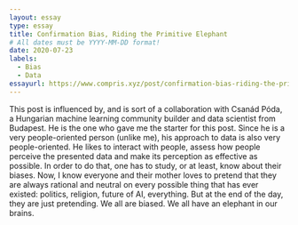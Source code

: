 ```yaml
---
layout: essay
type: essay
title: Confirmation Bias, Riding the Primitive Elephant
# All dates must be YYYY-MM-DD format!
date: 2020-07-23
labels:
  - Bias
  - Data
essayurl: https://www.compris.xyz/post/confirmation-bias-riding-the-primitive-elephant
---
```


This post is influenced by, and is sort of a collaboration with Csanád Póda, a Hungarian machine learning community builder and data scientist from Budapest. He is the one who gave me the starter for this post. Since he is a very people-oriented person (unlike me), his approach to data is also very people-oriented. He likes to interact with people, assess how people perceive the presented data and make its perception as effective as possible. In order to do that, one has to study, or at least, know about their biases. Now, I know everyone and their mother loves to pretend that they are always rational and neutral on every possible thing that has ever existed: politics, religion, future of AI, everything. But at the end of the day, they are just pretending. We all are biased. We all have an elephant in our brains.
